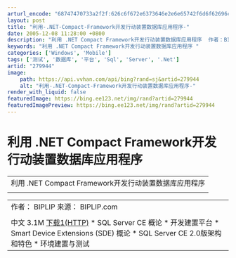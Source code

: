 ```yaml
---
arturl_encode: "68747470733a2f2f:626c6f672e6373646e2e6e65742f6d6f62696c656368616e6e:656c2f61727469636c652f64657461696c732f323739393434"
layout: post
title: "利用-.NET-Compact-Framework开发行动装置数据库应用程序-"
date: 2005-12-08 11:28:00 +0800
description: "利用 .NET Compact Framework开发行动装置数据库应用程序  作者：BIPLIP "
keywords: "利用 .NET Compact Framework开发行动装置数据库应用程序 "
categories: ['Windows', 'Mobile']
tags: ['测试', '数据库', '平台', 'Sql', 'Server', '.Net']
artid: "279944"
image:
    path: https://api.vvhan.com/api/bing?rand=sj&artid=279944
    alt: "利用-.NET-Compact-Framework开发行动装置数据库应用程序-"
render_with_liquid: false
featuredImage: https://bing.ee123.net/img/rand?artid=279944
featuredImagePreview: https://bing.ee123.net/img/rand?artid=279944
---
```


# 利用 .NET Compact Framework开发行动装置数据库应用程序

|  |
| --- |
| 利用 .NET Compact Framework开发行动装置数据库应用程序 |
|  |

|  |
| --- |
| 作者：  BIPLIP    来源：  BIPLIP.com |
|  |
| 中文 3.1M [下载1(HTTP)](http://download.uuu.com.tw/teched2002/slide/SD_MOB102.ppt)   * SQL Server CE 概论 * 开发建置平台 * Smart Device Extensions (SDE) 概论 * SQL Server CE 2.0版架构和特色 * 环境建置与测试 |